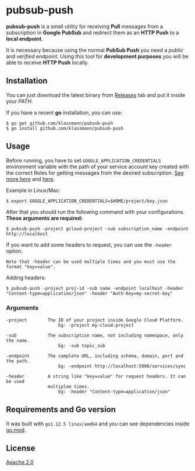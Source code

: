 # pubsub-push

**pubsub-push** is a small utility for receiving **Pull** messages from a subscription in **Google PubSub** and redirect them as an **HTTP Push** to a **local endpoint**.

It is necessary because using the normal **PubSub Push** you need a *public* and *verified* endpoint. Using this tool for **development purposes** you will be able to receive **HTTP Push** locally.


## Installation

You can just download the latest binary from [Releases](https://github.com/klassmann/pubsub-push/releases) tab and put it inside your *PATH*.

If you have a recent **go** installation, you can use:

```
$ go get github.com/klassmann/pubsub-push
$ go install github.com/klassmann/pubsub-push
```

## Usage

Before running, you have to set `GOOGLE_APPLICATION_CREDENTIALS` environment variable with the path of your service account key created with the correct Roles for getting messages from the desired subscription. [See more here](https://cloud.google.com/pubsub/docs/access-control) and [here](https://cloud.google.com/iam/docs/service-accounts).

Example in Linux/Mac:
```
$ export GOOGLE_APPLICATION_CREDENTIALS=$HOME/project/key.json
```

After that you should run the following command with your configurations.
**These arguments are required:**
```
$ pubsub-push -project gcloud-project -sub subscription_name -endpoint http://localhost
```

If you want to add some headers to request, you can use the `-header` option.

    Note that -header can be used multiple times and you must use the format "key=value".


Adding headers:
```
$ pubsub-push -project proj-id -sub name -endpoint localhost -header "Content-type=application/json" -header "Auth-Key=my-secret-key"
```


### Arguments
```
-project        The ID of your project inside Google Cloud Platform.
                    Eg: -project my-cloud-project

-sub            The subscription name, not including namespace, only the name.
                    Eg: -sub topic_sub

-endpoint       The complete URL, including schema, domain, port and the path.
                    Eg: -endpoint http://localhost:5000/services/sync

-header         A string like "key=value" for request headers. It can be used
                multiplem times.
                    Eg: -header "Content-type=application/json"
```



## Requirements and Go version

It was built with `go1.12.5 linux/amd64` and you can see dependencies inside [go.mod](go.mod).


## License
[Apache 2.0](LICENSE)